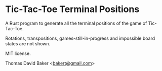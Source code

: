 # Tic-Tac-Toe Terminal Positions

A Rust program to generate all the terminal positions of the game of Tic-Tac-Toe.

Rotations, transpositions, games-still-in-progress and impossible board states are not shown.

MIT license.

Thomas David Baker &lt;bakert@gmail.com&gt;
